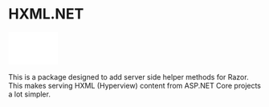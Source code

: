 # HXML.NET

![Hyperview Logo](./hv.svg)

This is a package designed to add server side helper methods for Razor. This makes serving HXML (Hyperview) content from ASP.NET Core projects a lot simpler. 
